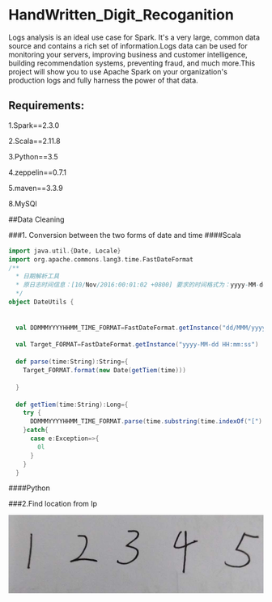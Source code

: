 # HandWritten_Digit_Recoganition
Logs analysis is an ideal use case for Spark. It's a very large, common data source and contains a rich set of information.Logs data can be used for monitoring your servers, improving business and customer intelligence, building recommendation systems, preventing fraud, and much more.This project will show you to use Apache Spark on your organization's production logs and fully harness the power of that data. 



## Requirements:
1.Spark==2.3.0

2.Scala==2.11.8

3.Python==3.5

4.zeppelin==0.7.1

5.maven==3.3.9

8.MySQl




##Data Cleaning

###1. Conversion between the two forms of date and time
####Scala
```scala
import java.util.{Date, Locale}
import org.apache.commons.lang3.time.FastDateFormat
/**
  * 日期解析工具
  * 原日志时间信息：[10/Nov/2016:00:01:02 +0800] 要求的时间格式为：yyyy-MM-dd HH:mm:ss
  */
object DateUtils {


  val DDMMMYYYYHHMM_TIME_FORMAT=FastDateFormat.getInstance("dd/MMM/yyyy:HH:mm:ss Z",Locale.ENGLISH)

  val Target_FORMAT=FastDateFormat.getInstance("yyyy-MM-dd HH:mm:ss")

  def parse(time:String):String={
    Target_FORMAT.format(new Date(getTiem(time)))

  }

  def getTiem(time:String):Long={
    try {
      DDMMMYYYYHHMM_TIME_FORMAT.parse(time.substring(time.indexOf("[") + 1, time.indexOf("]"))).getTime
    }catch{
      case e:Exception=>{
        0l
      }
    }
  }
```

####Python




###2.Find location from Ip

![Source Image](https://github.com/duanluyun/HandWritten_Digit_Recoganition/raw/master/Image/1.png)


